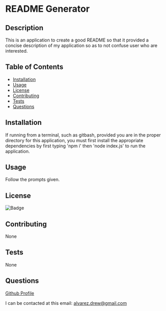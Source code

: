 # README Generator
 
## Description
 
This is an application to create a good README so that it provided a concise description of my application so as to not confuse user who are interested.
 
## Table of Contents 
 
* [Installation](#Installation) 
* [Usage](#Usage) 
* [License](#License) 
* [Contributing](#Contributing) 
* [Tests](#Tests) 
* [Questions](#Questions)
 
## Installation 
 
If running from a terminal, such as gitbash, provided you are in the proper directory for this application, you must first install the appropriate dependencies by first typing 'npm i' then 'node index.js' to run the application.
 
## Usage 
 
Follow the prompts given.
 
## License 
 
![Badge](https://img.shields.io/badge/license-MIT-blue)
 
## Contributing 
 
None
 
## Tests 
 
None
 
## Questions 
 
[Github Profile](https://github.com/DrewAlvarez/) 
 
I can be contacted at this email: <alvarez.drew@gmail.com>